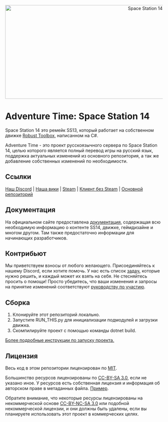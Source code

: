 <p align="center"> <img alt="Space Station 14" width="880" height="300" src="https://raw.githubusercontent.com/space-wizards/asset-dump/de329a7898bb716b9d5ba9a0cd07f38e61f1ed05/github-logo.svg" /></p>

# Adventure Time: Space Station 14

Space Station 14 это ремейк SS13, который работает на собственном движке [Robust Toolbox](https://github.com/space-wizards/RobustToolbox), написанном на C#.

Adventure Time - это проект русскоязычного сервера по Space Station 14, целью которого является полный перевод игры на русский язык, поддержка актуальных изменений из основного репозитория, а так же добавление собственных изменений по необходимости.

## Ссылки
[Наш Discord](https://discord.gg/NY3KDNuH9r) | [Наша вики](https://wiki.adventurestation.space/Заглавная_страница) | [Steam](https://store.steampowered.com/app/1255460/Space_Station_14/) | [Клиент без Steam](https://spacestation14.io/about/nightlies/) | [Основной репозиторий](https://github.com/space-wizards/space-station-14)

## Документация
На официальном сайте предоставлена [документация](https://docs.spacestation14.io/), содержащая всю необходимую информацию о контенте SS14, движке, геймдизайне и многом другом. Там также предостаточно информации для начинающих разработчиков.

## Контрибьют
Мы приветствуем взносы от любого желающего. Присоединяйтесь к нашему Discord, если хотите помочь. У нас есть список [задач](https://github.com/AdventureTimeSS14/space_station_ADT/issues), которые нужно решить, и каждый может их взять на себя. Не стесняйтесь просить о помощи!
Просто убедитесь, что ваши изменения и запросы на принятие изменений соответствуют [руководству по участию](https://docs.spacestation14.com/en/general-development/codebase-info/pull-request-guidelines.html).

## Сборка
1. Клонируйте этот репозиторий локально.
2. Запустите RUN_THIS.py для инициализации подмодулей и загрузки движка.
3. Скомпилируйте проект с помощью команды dotnet build. 

[Более подробные инструкции по запуску проекта.](https://docs.spacestation14.com/en/general-development/setup.html)

## Лицензия
Весь код в этом репозитории лицензирован по [MIT](https://github.com/space-syndicate/space-station-14/blob/master/LICENSE.TXT).

Большинство ресурсов лицензированы по [CC-BY-SA 3.0](https://creativecommons.org/licenses/by-sa/3.0/), если не указано иное. У ресурсов есть собственная лицензия и информация об авторском праве в метаданных файла. [Пример](https://github.com/space-syndicate/space-station-14/blob/master/Resources/Textures/Objects/Tools/crowbar.rsi/meta.json).

Обратите внимание, что некоторые ресурсы лицензированы на некоммерческой основе [CC-BY-NC-SA 3.0](https://creativecommons.org/licenses/by-nc-sa/3.0/) или подобной некоммерческой лицензии, и они должны быть удалены, если вы планируете использовать этот проект в коммерческих целях.
